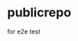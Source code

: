 # publicrepo
for e2e test


















































































































































































































































































































































































































































































































































































































































































































































































































































































































































































































































































































































































































































































































































































































































































































































































